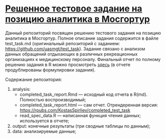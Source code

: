 # [Решенное тестовое задание на позицию аналитика в Мосгортур](https://rpubs.com/KostasSpirliev/completed_test_task)

Данный репозиторий посвящен решению тестового задания на позицию аналитика в Мосгортур. Полное описание задания содержится в файле test_task.md (оригинальный репозиторий с заданием: https://github.com/uasmgt/test_task).
Задание связано с анализом данных обращений отдыхающих в различных рекреационных организациях к медицинскому персоналу. Финальный отчет по полному решению задания в R 
можно просмотреть [здесь](https://rpubs.com/KostasSpirliev/completed_test_task) (в отчете продублированы формулировки задания).

Содержание репозитория:
1. analysis:
    + completed_task_report.Rmd &mdash; исходный код отчета в R(md). Полностью воспроизводимый;
    + completed_task_report.html &mdash; сам отчет. Отрендеренная версия: https://rpubs.com/KostasSpirliev/completed_test_task
    + read_spec_data.R &mdash; написанная функция чтения данных; используется в отчете;
2. output: конечные результаты (три сводные таблицы по данным);
3. data: анализируемые данные;
